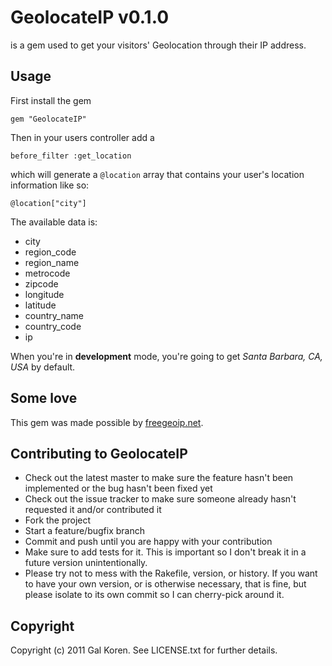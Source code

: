 # GeolocateIP v0.1.0

is a gem used to get your visitors' Geolocation through their IP address.

## Usage

First install the gem

	gem "GeolocateIP"

Then in your users controller add a

	before_filter :get_location

which will generate a `@location` array that contains your user's location information like so:

	@location["city"]
	
The available data is:

- city
- region_code
- region_name
- metrocode
- zipcode
- longitude
- latitude
- country_name
- country_code
- ip

When you're in **development** mode, you're going to get _Santa Barbara, CA, USA_ by default.

## Some love

This gem was made possible by [freegeoip.net](http://freegeoip.net/static/index.html).

## Contributing to GeolocateIP
 
* Check out the latest master to make sure the feature hasn't been implemented or the bug hasn't been fixed yet
* Check out the issue tracker to make sure someone already hasn't requested it and/or contributed it
* Fork the project
* Start a feature/bugfix branch
* Commit and push until you are happy with your contribution
* Make sure to add tests for it. This is important so I don't break it in a future version unintentionally.
* Please try not to mess with the Rakefile, version, or history. If you want to have your own version, or is otherwise necessary, that is fine, but please isolate to its own commit so I can cherry-pick around it.

## Copyright

Copyright (c) 2011 Gal Koren. See LICENSE.txt for
further details.

